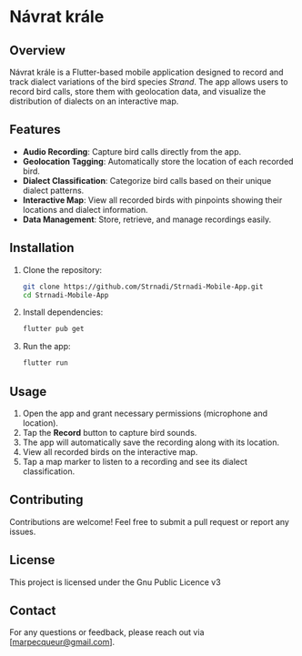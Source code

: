# Návrat krále

## Overview
Návrat krále is a Flutter-based mobile application designed to record and track dialect variations of the bird species *Strand*. The app allows users to record bird calls, store them with geolocation data, and visualize the distribution of dialects on an interactive map.

## Features
- **Audio Recording**: Capture bird calls directly from the app.
- **Geolocation Tagging**: Automatically store the location of each recorded bird.
- **Dialect Classification**: Categorize bird calls based on their unique dialect patterns.
- **Interactive Map**: View all recorded birds with pinpoints showing their locations and dialect information.
- **Data Management**: Store, retrieve, and manage recordings easily.

## Installation
1. Clone the repository:
   ```sh
   git clone https://github.com/Strnadi/Strnadi-Mobile-App.git
   cd Strnadi-Mobile-App
   ```
2. Install dependencies:
   ```sh
   flutter pub get
   ```
3. Run the app:
   ```sh
   flutter run
   ```

## Usage
1. Open the app and grant necessary permissions (microphone and location).
2. Tap the **Record** button to capture bird sounds.
3. The app will automatically save the recording along with its location.
4. View all recorded birds on the interactive map.
5. Tap a map marker to listen to a recording and see its dialect classification.


## Contributing
Contributions are welcome! Feel free to submit a pull request or report any issues.

## License
This project is licensed under the Gnu Public Licence v3

## Contact
For any questions or feedback, please reach out via [marpecqueur@gmail.com].


